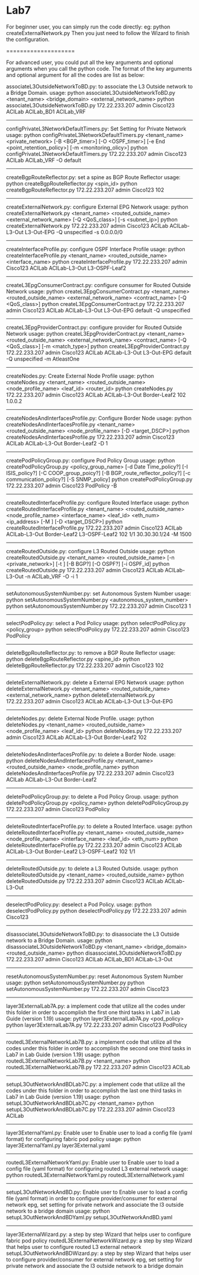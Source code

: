 Lab7
====================

For beginner user, you can simply run the code directly:
eg: python createExternalNetwork.py
Then you just need to follow the Wizard to finish the configuration.

====================

For advanced user, you could put all the key arguments and optional arguments when you call the python code.
The format of the key arguments and optional argument for all the codes are list as below:


associateL3OutsideNetworkToBD.py: to associate the L3 Outside network to a Bridge Domain.
usage:
python associateL3OutsideNetworkToBD.py <hostname> <username> <password> <tenant_name> <bridge_domain> <external_network_name>
python associateL3OutsideNetworkToBD.py 172.22.233.207 admin Cisco123 ACILab ACILab_BD1 ACILab_VRF

--------------------------------------------------------------------

configPrivateL3NetworkDefaultTimers.py: Set Setting for Private Network
usage:
python configPrivateL3NetworkDefaultTimers.py <hostname> <username> <password> <tenant_name> <private_network> [-B <BGP_timer>] [-O <OSPF_timer>] [-e End <point_retention_policy>] [-m <monitoring_olicy>]
python configPrivateL3NetworkDefaultTimers.py 172.22.233.207 admin Cisco123 ACILab ACILab_VRF -O default

--------------------------------------------------------------------

createBgpRouteReflector.py: set a spine as BGP Route Reflector
usage:
python createBgpRouteReflector.py <hostname> <username> <password> <spin_id>
python createBgpRouteReflector.py 172.22.233.207 admin Cisco123 102

--------------------------------------------------------------------

createExternalNetwork.py: configure External EPG Network
usage:
python createExternalNetwork.py <hostname> <username> <password> <tenant_name> <routed_outside_name> <external_network_name> [-Q <QoS_class>] [-s <subnet_ip>] 
python createExternalNetwork.py 172.22.233.207 admin Cisco123 ACILab ACILab-L3-Out L3-Out-EPG -Q unspecified -s 0.0.0.0/0

--------------------------------------------------------------------

createInterfaceProfile.py: configure OSPF Interface Profile
usage:
python createInterfaceProfile.py <hostname> <username> <password> <tenant_name> <routed_outside_name> <interface_name>
python createInterfaceProfile.py 172.22.233.207 admin Cisco123 ACILab ACILab-L3-Out L3-OSPF-Leaf2

--------------------------------------------------------------------

createL3EpgConsumerContract.py: configure consumer for Routed Outside Network
usage:
python createL3EpgConsumerContract.py <hostname> <username> <password> <tenant_name> <routed_outside_name> <external_network_name> <contract_name> [-Q <QoS_class>]
python createL3EpgConsumerContract.py 172.22.233.207 admin Cisco123 ACILab ACILab-L3-Out L3-Out-EPG default -Q unspecified

--------------------------------------------------------------------

createL3EpgProviderContract.py: configure provider for Routed Outside Network
usage:
python createL3EpgProviderContract.py <hostname> <username> <password> <tenant_name> <routed_outside_name> <external_network_name> <contract_name> [-Q <QoS_class>] [-m <match_type>]
python createL3EpgProviderContract.py 172.22.233.207 admin Cisco123 ACILab ACILab-L3-Out L3-Out-EPG default -Q unspecified -m AtleastOne

--------------------------------------------------------------------

createNodes.py: Create External Node Profile
usage:
python createNodes.py <hostname> <username> <password> <tenant_name> <routed_outside_name> <node_profile_name> <leaf_id> <router_id>
python createNodes.py 172.22.233.207 admin Cisco123 ACILab ACILab-L3-Out Border-Leaf2 102 1.0.0.2

--------------------------------------------------------------------

createNodesAndInterfacesProfile.py: Configure Border Node
usage:
python createNodesAndInterfacesProfile.py <hostname> <username> <password> <tenant_name> <routed_outside_name> <node_profile_name> [-D <target_DSCP>]
python createNodesAndInterfacesProfile.py 172.22.233.207 admin Cisco123 ACILab ACILab-L3-Out Border-Leaf2 -D 1

--------------------------------------------------------------------

createPodPolicyGroup.py: configure Pod Policy Group
usage:
python createPodPolicyGroup.py <hostname> <username> <password> <policy_group_name> [-d Date Time_policy?] [-I ISIS_policy?] [-C COOP_group_poicy?] [-B BGP_route_reflector_policy?] [-c communication_policy?] [-S SNMP_policy] 
python createPodPolicyGroup.py 172.22.233.207 admin Cisco123 PodPolicy -B

--------------------------------------------------------------------

createRoutedInterfaceProfile.py: configure Routed Interface
usage:
python createRoutedInterfaceProfile.py <hostname> <username> <password> <tenant_name> <routed_outside_name> <node_profile_name> <interface_name> <leaf_id> <eth_num> <ip_address> [-M <MTU>] [-D <target_DSCP>]
python createRoutedInterfaceProfile.py 172.22.233.207 admin Cisco123 ACILab ACILab-L3-Out Border-Leaf2 L3-OSPF-Leaf2 102 1/1 30.30.30.1/24 -M 1500

--------------------------------------------------------------------

createRoutedOutside.py: configure L3 Routed Outside
usage:
python createRoutedOutside.py <hostname> <username> <password> <tenant_name> <routed_outside_name> [-n <private_network>] [-t <tags>] [-B BGP?] [-O OSPF?] [-i OSPF_id]
python createRoutedOutside.py 172.22.233.207 admin Cisco123 ACILab ACILab-L3-Out -n ACILab_VRF -O -i 1

--------------------------------------------------------------------

setAutonomousSystemNumber.py: set Autonomous System Number
usage:
python setAutonomousSystemNumber.py <hostname> <username> <password> <autonomous_system_number>
python setAutonomousSystemNumber.py 172.22.233.207 admin Cisco123 1

--------------------------------------------------------------------

selectPodPolicy.py: select a Pod Policy
usage:
python selectPodPolicy.py <hostname> <username> <password> <policy_group>
python selectPodPolicy.py 172.22.233.207 admin Cisco123 PodPolicy

--------------------------------------------------------------------

deleteBgpRouteReflector.py: to remove a BGP Route Reflector
usage:
python deleteBgpRouteReflector.py <hostname> <username> <password> <spine_id>
python deleteBgpRouteReflector.py 172.22.233.207 admin Cisco123 102

--------------------------------------------------------------------
deleteExternalNetwork.py: delete a External EPG Network
usage:
python deleteExternalNetwork.py <hostname> <username> <password> <tenant_name> <routed_outside_name> <external_network_name>
python deleteExternalNetwork.py 172.22.233.207 admin Cisco123 ACILab ACILab-L3-Out L3-Out-EPG

--------------------------------------------------------------------

deleteNodes.py: delete External Node Profile.
usage:
python deleteNodes.py <hostname> <username> <password> <tenant_name> <routed_outside_name> <node_profile_name> <leaf_id>
python deleteNodes.py 172.22.233.207 admin Cisco123 ACILab ACILab-L3-Out Border-Leaf2 102

--------------------------------------------------------------------

deleteNodesAndInterfacesProfile.py: to delete a Border Node.
usage:
python deleteNodesAndInterfacesProfile.py <hostname> <username> <password> <tenant_name> <routed_outside_name> <node_profile_name>
python deleteNodesAndInterfacesProfile.py 172.22.233.207 admin Cisco123 ACILab ACILab-L3-Out Border-Leaf2

--------------------------------------------------------------------

deletePodPolicyGroup.py: to delete a Pod Policy Group.
usage:
python deletePodPolicyGroup.py <hostname> <username> <password> <policy_name>
python deletePodPolicyGroup.py 172.22.233.207 admin Cisco123 PodPolicy

--------------------------------------------------------------------

deleteRoutedInterfaceProfile.py: to delete a Routed Interface.
usage:
python deleteRoutedInterfaceProfile.py <hostname> <username> <password> <tenant_name> <routed_outside_name> <node_profile_name> <interface_name> <leaf_id> <eth_num> 
python deleteRoutedInterfaceProfile.py 172.22.233.207 admin Cisco123 ACILab ACILab-L3-Out Border-Leaf2 L3-OSPF-Leaf2 102 1/1

--------------------------------------------------------------------

deleteRoutedOutside.py: to delete a L3 Routed Outside.
usage:
python deleteRoutedOutside.py <hostname> <username> <password> <tenant_name> <routed_outside_name>
python deleteRoutedOutside.py 172.22.233.207 admin Cisco123 ACILab ACILab-L3-Out

--------------------------------------------------------------------

deselectPodPolicy.py: deselect a Pod Policy.
usage:
python deselectPodPolicy.py <hostname> <username> <password> 
python deselectPodPolicy.py 172.22.233.207 admin Cisco123

--------------------------------------------------------------------

disassociateL3OutsideNetworkToBD.py: to disassociate the L3 Outside network to a Bridge Domain.
usage:
python disassociateL3OutsideNetworkToBD.py <hostname> <username> <password> <tenant_name> <bridge_domain> <routed_outside_name> 
python disassociateL3OutsideNetworkToBD.py 172.22.233.207 admin Cisco123 ACILab ACILab_BD1 ACILab-L3-Out

--------------------------------------------------------------------

resetAutonomousSystemNumber.py: reset Autonomous System Number
usage:
python setAutonomousSystemNumber.py <hostname> <username> <password>
python setAutonomousSystemNumber.py 172.22.233.207 admin Cisco123

--------------------------------------------------------------------

layer3ExternalLab7A.py: a implement code that utilize all the codes under this folder in order to accomplish the first one third tasks in Lab7 in Lab Guide (version 1.19)
usage:
python layer3ExternalLab7A.py <hostname> <username> <password> <pod_policy>
python layer3ExternalLab7A.py 172.22.233.207 admin Cisco123 PodPolicy

--------------------------------------------------------------------

routedL3ExternalNetworkLab7B.py: a implement code that utilize all the codes under this folder in order to accomplish the second one third tasks in Lab7 in Lab Guide (version 1.19)
usage:
python routedL3ExternalNetworkLab7B.py <hostname> <username> <password> <tenant_name>
python routedL3ExternalNetworkLab7B.py 172.22.233.207 admin Cisco123 ACILab

--------------------------------------------------------------------

setupL3OutNetworkAndBDLab7C.py: a implement code that utilize all the codes under this folder in order to accomplish the last one third tasks in Lab7 in Lab Guide (version 1.19)
usage:
python setupL3OutNetworkAndBDLab7C.py <hostname> <username> <password> <tenant_name>
python setupL3OutNetworkAndBDLab7C.py 172.22.233.207 admin Cisco123 ACILab

--------------------------------------------------------------------

layer3ExternalYaml.py: Enable user to Enable user to load a config file (yaml format) for configuring fabric pod policy
usage:
python layer3ExternalYaml.py layer3External.yaml

--------------------------------------------------------------------

routedL3ExternalNetworkYaml.py: Enable user to Enable user to load a config file (yaml format) for configuring routed L3 external network
usage:
python routedL3ExternalNetworkYaml.py routedL3ExternalNetwork.yaml

--------------------------------------------------------------------

setupL3OutNetworkAndBD.py: Enable user to Enable user to load a config file (yaml format) in order to configure provider/consumer for external network epg, set setting for private network and associate the l3 outside network to a bridge domain
usage:
python setupL3OutNetworkAndBDYaml.py setupL3OutNetworkAndBD.yaml

--------------------------------------------------------------------

layer3ExternalWizard.py:  a step by step Wizard that helps user to configure fabric pod policy
routedL3ExternalNetworkWizard.py:  a step by step Wizard that helps user to configure routed L3 external network
setupL3OutNetworkAndBDWizard.py:  a step by step Wizard that helps user to configure provider/consumer for external network epg, set setting for private network and associate the l3 outside network to a bridge domain

